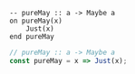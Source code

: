 ```applescript
-- pureMay :: a -> Maybe aon pureMay(x)	Just(x)end pureMay
```

```js
// pureMay :: a -> Maybe a
const pureMay = x => Just(x);
```